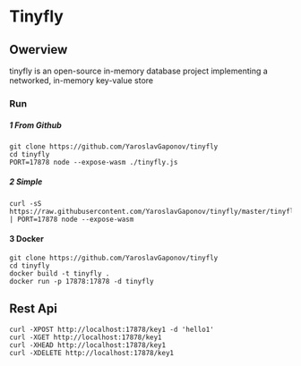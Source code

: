 Tinyfly
========

## Owerview
tinyfly is an open-source in-memory database project implementing a networked, in-memory key-value store

### Run

##### 1 From Github
```output
git clone https://github.com/YaroslavGaponov/tinyfly
cd tinyfly
PORT=17878 node --expose-wasm ./tinyfly.js 
```

##### 2 Simple
```output
curl -sS https://raw.githubusercontent.com/YaroslavGaponov/tinyfly/master/tinyfly.js | PORT=17878 node --expose-wasm
```

#### 3 Docker
````output
git clone https://github.com/YaroslavGaponov/tinyfly
cd tinyfly
docker build -t tinyfly .
docker run -p 17878:17878 -d tinyfly
````

## Rest Api

```output
curl -XPOST http://localhost:17878/key1 -d 'hello1'
curl -XGET http://localhost:17878/key1
curl -XHEAD http://localhost:17878/key1
curl -XDELETE http://localhost:17878/key1
```

